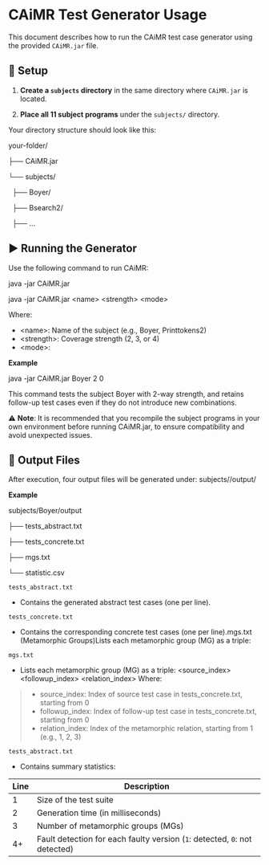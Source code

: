 # CAiMR Test Generator Usage

This document describes how to run the CAiMR test case generator using the provided `CAiMR.jar` file.

## 📁 Setup

1. **Create a `subjects` directory** in the same directory where `CAiMR.jar` is located.

2. **Place all 11 subject programs** under the `subjects/` directory.

Your directory structure should look like this:

your-folder/

├── CAiMR.jar

└── subjects/

&nbsp; ├── Boyer/

&nbsp; ├── Bsearch2/  

&nbsp; ├── ...


## ▶️ Running the Generator

Use the following command to run CAiMR:

java -jar CAiMR.jar <name> <strength> <mode>

java -jar CAiMR.jar &lt;name&gt;  &lt;strength&gt; &lt;mode&gt;

Where:
- &lt;name&gt;:  Name of the subject (e.g., Boyer, Printtokens2)
- &lt;strength&gt;: Coverage strength (2, 3, or 4)
- &lt;mode&gt;:


**Example**

java -jar CAiMR.jar Boyer 2 0

This command tests the subject Boyer with 2-way strength, and retains follow-up test cases even if they do not introduce new combinations.

 ⚠️ **Note**: It is recommended that you recompile the subject programs in your own environment before running CAiMR.jar, to ensure compatibility and avoid unexpected issues.


## 📄 Output Files
After execution, four output files will be generated under:
subjects/<name>/output/

**Example**

subjects/Boyer/output

├── tests_abstract.txt

├── tests_concrete.txt

├── mgs.txt

└── statistic.csv


`tests_abstract.txt`
- Contains the generated abstract test cases (one per line).

`tests_concrete.txt`

- Contains the corresponding concrete test cases (one per line).mgs.txt (Metamorphic Groups)Lists each metamorphic group (MG) as a triple:


`mgs.txt`
- Lists each metamorphic group (MG) as a triple:
<source_index> <followup_index> <relation_index>
Where:
>- source_index: Index of source test case in tests_concrete.txt, starting from 0
>- followup_index: Index of follow-up test case in tests_concrete.txt, starting from 0
>- relation_index: Index of the metamorphic relation, starting from 1 (e.g., 1, 2, 3)

`tests_abstract.txt`
- Contains summary statistics:

| Line | Description                                                                     |
|------|---------------------------------------------------------------------------------|
| 1    | Size of the test suite                                                          |
| 2    | Generation time (in milliseconds)                                               |
| 3    | Number of metamorphic groups (MGs)                                              |
| 4+   | Fault detection for each faulty version (`1`: detected, `0`: not detected)      |